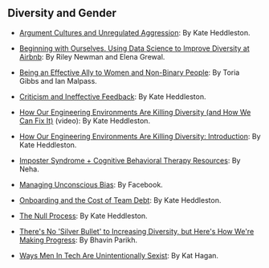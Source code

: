 ## Diversity and Gender

- [Argument Cultures and Unregulated Aggression](https://www.kateheddleston.com/blog/argument-cultures-and-unregulated-aggression): By Kate Heddleston.

- [Beginning with Ourselves. Using Data Science to Improve Diversity at Airbnb](https://medium.com/airbnb-engineering/beginning-with-ourselves-48c5ed46a703): By Riley Newman and Elena Grewal.

- [Being an Effective Ally to Women and Non-Binary People](https://codeascraft.com/2016/10/19/being-an-effective-ally-to-women-and-non-binary-people/): By Toria Gibbs and Ian Malpass.

- [Criticism and Ineffective Feedback](https://www.kateheddleston.com/blog/criticism-and-ineffective-feedback): By Kate Heddleston.

- [How Our Engineering Environments Are Killing Diversity (and How We Can Fix It)](https://www.youtube.com/watch?v=kNke_4WOWAU) (video): By Kate Heddleston.

- [How Our Engineering Environments Are Killing Diversity: Introduction](https://kateheddleston.com/blog/how-our-engineering-environments-are-killing-diversity-introduction): By Kate Heddleston.

- [Imposter Syndrome + Cognitive Behavioral Therapy Resources](https://nerdneha.tumblr.com/post/99575500980/imposter-syndrome-cognitive-behavioral-therapy): By Neha.

- [Managing Unconscious Bias](https://managingbias.fb.com/): By Facebook.

- [Onboarding and the Cost of Team Debt](https://kateheddleston.com/blog/onboarding-and-the-cost-of-team-debt): By Kate Heddleston.

- [The Null Process](https://kateheddleston.com/blog/the-null-process): By Kate Heddleston.

- [There's No 'Silver Bullet' to Increasing Diversity, but Here's How We're Making Progress](https://magoosh.com/blog/silver-bullet-diversity-progress/): By Bhavin Parikh.

- [Ways Men In Tech Are Unintentionally Sexist](https://notapattern.net/2014/10/14/ways-men-in-tech-are-unintentionally-sexist/): By Kat Hagan.
